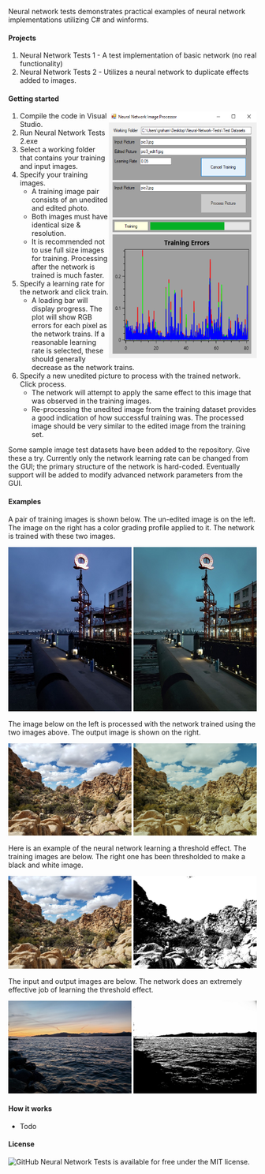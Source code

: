 Neural network tests demonstrates practical examples of neural network implementations utilizing C# and winforms.

#### Projects

1. Neural Network Tests 1 - A test implementation of basic network (no real functionality)
1. Neural Network Tests 2 - Utilizes a neural network to duplicate effects added to images.

#### Getting started

<img src="./Example Images/Image Processing GUI Screenshot.png" align="right"
     alt="GUI Screenshot" width="300" height="500">

1. Compile the code in Visual Studio.
1. Run Neural Network Tests 2.exe 
1. Select a working folder that contains your training and input images.
1. Specify your training images.
   * A training image pair consists of an unedited and edited photo.
   * Both images must have identical size & resolution.
   * It is recommended not to use full size images for training. Processing after the network is trained is much faster.
1. Specify a learning rate for the network and click train.
   * A loading bar will display progress. The plot will show RGB errors for each pixel as the network trains. If a reasonable learning rate is selected, these should generally decrease as the network trains.
1. Specify a new unedited picture to process with the trained network. Click process.
   * The network will attempt to apply the same effect to this image that was observed in the training images.
   * Re-processing the unedited image from the training dataset provides a good indication of how successful training was. The processed image should be very similar to the edited image from the training set.
   
Some sample image test datasets have been added to the repository. Give these a try. Currently only the network learning rate can be changed from the GUI; the primary structure of the network is hard-coded. Eventually support will be added to modify advanced network parameters from the GUI.

#### Examples


A pair of training images is shown below. The un-edited image is on the left. The image on the right has a color grading profile applied to it. The network is trained with these two images.

<p align="center">
  <img src="./Example Images/TrainingA.jpg" alt="Training Image A" width="250">
  <img src="./Example Images/TrainingB.jpg" alt="Training Image B" width="250">
</p>

The image below on the left is processed with the network trained using the two images above. The output image is shown on the right.

<p align="center">
  <img src="./Example Images/Input.jpg" alt="Input Image" width="250">
  <img src="./Example Images/Output.jpg" alt="Output Image" width="250">
</p>

Here is an example of the neural network learning a threshold effect. The training images are below. The right one has been thresholded to make a black and white image.

<p align="center">
  <img src="./Example Images/TrainingA2.jpg" alt="Training Image A" width="250">
  <img src="./Example Images/TrainingB2.jpg" alt="Training Image B" width="250">
</p>

The input and output images are below. The network does an extremely effective job of learning the threshold effect.

<p align="center">
  <img src="./Example Images/Input2.jpg" alt="Input Image" width="250">
  <img src="./Example Images/Output 2.jpg" alt="Output Image" width="250">
</p>


#### How it works

- Todo

#### License

![GitHub](https://img.shields.io/github/license/Grahmification/Neural-Network-Tests) Neural Network Tests is available for free under the MIT license.
  
